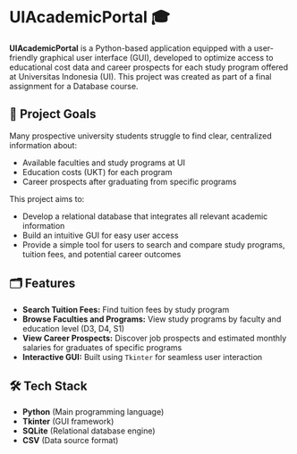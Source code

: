 # UIAcademicPortal 🎓
**UIAcademicPortal** is a Python-based application equipped with a user-friendly graphical user interface (GUI), developed to optimize access to educational cost data and career prospects for each study program offered at Universitas Indonesia (UI). This project was created as part of a final assignment for a Database course.

## 🎯 Project Goals
Many prospective university students struggle to find clear, centralized information about:
- Available faculties and study programs at UI
- Education costs (UKT) for each program
- Career prospects after graduating from specific programs

This project aims to:
- Develop a relational database that integrates all relevant academic information
- Build an intuitive GUI for easy user access
- Provide a simple tool for users to search and compare study programs, tuition fees, and potential career outcomes

## 🗂️ Features
- **Search Tuition Fees:** Find tuition fees by study program
- **Browse Faculties and Programs:** View study programs by faculty and education level (D3, D4, S1)
- **View Career Prospects:** Discover job prospects and estimated monthly salaries for graduates of specific programs
- **Interactive GUI:** Built using `Tkinter` for seamless user interaction

## 🛠️ Tech Stack
- **Python** (Main programming language)
- **Tkinter** (GUI framework)
- **SQLite** (Relational database engine)
- **CSV** (Data source format)
